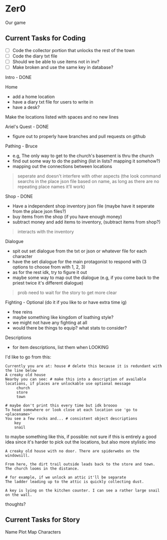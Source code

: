 # Zer0
Our game

## Current Tasks for Coding
- [ ] Code the collector portion that unlocks the rest of the town
- [ ] Code the diary txt file
- [ ] Should we be able to use items not in inv?
- [ ] Make broken and use the same key in database?

Intro - DONE



Home 
- add a home location
- have a diary txt file for users to write in
- have a desk?

Make the locations listed with spaces and no new lines

Ariel's Quest - DONE
- figure out to properly have branches and pull requests on github

Pathing - Bruce
- e.g, The only way to get to the church's basement is thru the church
- find out some way to do the pathing (list in lists? mapping it somehow?)
- mapping out the connections between locations
> seperate and doesn't interfere with other aspects (the look command searchs in the place json file based on name, as long as there are no repeating place names it'll work)

Shop - DONE
- Have a independent shop inventory json file (maybe have it seperate from the place json files?)
- buy items from the shop (if you have enough money)
- subtract money and add items to inventory, (subtract items from shop?)
> interacts with the inventory


Dialogue
- spit out set dialogue from the txt or json or whatever file for each character
- have the set dialogue for the main protagonist to respond with (3 options to choose from with 1, 2, 3)
- as for the rest idk, try to figure it out
- maybe some way to map out the dialogue (e.g, if you come back to the priest twice it's different dialogue)
> prob need to wait for the story to get more clear

Fighting - Optional (do it if you like to or have extra time ig)
- free reins
- maybe something like kingdom of loathing style?
- we might not have any fighting at all
- would there be things to equip? what stats to consider?

Descriptions
- for item descriptions, list them when LOOKING

I'd like to go from this:
```
Currently you are at: house # delete this because it is redundant with the line below
A creaky old house 
Nearby you can see: # make this into a description of available locations, if places are unlockable use optional message
     church
     store
     town
     
# maybe don't print this every time but idk broooo
To head somewhere or look close at each location use 'go to <placename>' 
You see a few rocks and... # consistent object descriptions
    key
    snail
```

to maybe something like this, if possible:
not sure if this is entirely a good idea since it's harder to pick out the locations, but also more stylistic imo
```
A creaky old house with no door. There are spiderwebs on the windowsill.

From here, the dirt trail outside leads back to the store and town. The church looms in the distance. 

# for example, if we unlock an attic it'll be separate
The ladder leading up to the attic is quickly collecting dust. 

A key is lying on the kitchen counter. I can see a rather large snail on the wall.
```

thoughts?

## Current Tasks for Story

Name
Plot
Map
Characters

